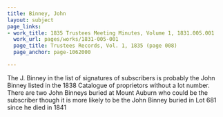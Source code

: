 ```yaml
---
title: Binney, John
layout: subject
page_links:
- work_title: 1835 Trustees Meeting Minutes, Volume 1, 1831.005.001
  work_url: pages/works/1831-005-001
  page_title: Trustees Records, Vol. 1, 1835 (page 008)
  page_anchor: page-1062000

---
```

<p>The J. Binney in the list of signatures of subscribers is probably the John Binney listed in the 1838 Catalogue of proprietors without a lot number. There are two John Binneys buried at Mount Auburn who could be the subscriber though it is more likely to be the John Binney buried in Lot 681 since he died in 1841</p>